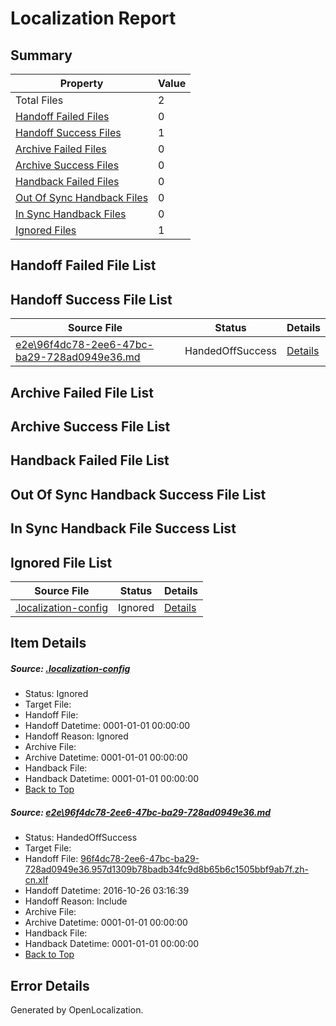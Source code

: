 # <a name='report-top'></a> Localization Report

## Summary
 Property | Value 
 -------- | ----- 
 Total Files | 2
[ Handoff Failed Files ](#handoff-failed-list)| 0
[ Handoff Success Files ](#handoff-success-list)| 1
[ Archive Failed Files ](#archive-failed-list)| 0
[ Archive Success Files ](#archive-success-list)| 0
[ Handback Failed Files ](#handback-failed-list)| 0
[ Out Of Sync Handback Files ](#outofsync-handback-success-list)| 0
[ In Sync Handback Files ](#insync-handback-success-list)| 0
[ Ignored Files ](#ignored-list)| 1

## <a name='handoff-failed-list'></a> Handoff Failed File List

## <a name='handoff-success-list'></a> Handoff Success File List
 Source File | Status | Details 
 ----------- | ------ | ------- 
 [e2e\96f4dc78-2ee6-47bc-ba29-728ad0949e36.md](https://github.com/OpenLocalizationTestOrg/ol-test0/blob/df9cc939bffd57f65b3abce1684728f4f620f456/e2e/96f4dc78-2ee6-47bc-ba29-728ad0949e36.md) | HandedOffSuccess | [Details](#36cfe37b0d5fad02ba3d31b7d5ee481a710a5a751)

## <a name='archive-failed-list'></a> Archive Failed File List

## <a name='archive-success-list'></a> Archive Success File List

## <a name='handback-failed-list'></a> Handback Failed File List

## <a name='outofsync-handback-success-list'></a> Out Of Sync Handback Success File List

## <a name='insync-handback-success-list'></a> In Sync Handback File Success List

## <a name='ignored-list'></a> Ignored File List
 Source File | Status | Details 
 ----------- | ------ | ------- 
 [.localization-config](https://github.com/OpenLocalizationTestOrg/ol-test0/blob/df9cc939bffd57f65b3abce1684728f4f620f456/.localization-config) | Ignored | [Details](#c268a05ecaa7ec85942ed632c29928ee5bd6da8d0)

## Item Details
##### <a name='c268a05ecaa7ec85942ed632c29928ee5bd6da8d0'></a> Source: [.localization-config](https://github.com/OpenLocalizationTestOrg/ol-test0/blob/df9cc939bffd57f65b3abce1684728f4f620f456/.localization-config)
* Status: Ignored
* Target File: 
* Handoff File: 
* Handoff Datetime: 0001-01-01 00:00:00
* Handoff Reason: Ignored
* Archive File: 
* Archive Datetime: 0001-01-01 00:00:00
* Handback File: 
* Handback Datetime: 0001-01-01 00:00:00
* [Back to Top](#report-top)

##### <a name='36cfe37b0d5fad02ba3d31b7d5ee481a710a5a751'></a> Source: [e2e\96f4dc78-2ee6-47bc-ba29-728ad0949e36.md](https://github.com/OpenLocalizationTestOrg/ol-test0/blob/df9cc939bffd57f65b3abce1684728f4f620f456/e2e/96f4dc78-2ee6-47bc-ba29-728ad0949e36.md)
* Status: HandedOffSuccess
* Target File: 
* Handoff File: [96f4dc78-2ee6-47bc-ba29-728ad0949e36.957d1309b78badb34fc9d8b65b6c1505bbf9ab7f.zh-cn.xlf](https://github.com/OpenLocalizationTestOrg/ol-test0-handoff/blob/cc4b00e01d777bd8cab4790c2ee38f3094137170/ol-handoff/OpenLocalizationTestOrg/ol-test0-zhcn/shujia/ht/96f4dc78-2ee6-47bc-ba29-728ad0949e36.957d1309b78badb34fc9d8b65b6c1505bbf9ab7f.zh-cn.xlf)
* Handoff Datetime: 2016-10-26 03:16:39
* Handoff Reason: Include
* Archive File: 
* Archive Datetime: 0001-01-01 00:00:00
* Handback File: 
* Handback Datetime: 0001-01-01 00:00:00
* [Back to Top](#report-top)


## Error Details

Generated by OpenLocalization.
